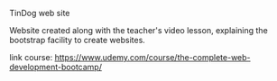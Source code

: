 TinDog web site

Website created along with the teacher's video lesson, explaining the bootstrap facility to create websites.

link course: https://www.udemy.com/course/the-complete-web-development-bootcamp/
